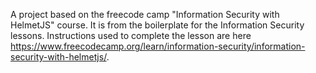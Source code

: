 A project based on the freecode camp "Information Security with HelmetJS" course. It is from the boilerplate for the Information Security lessons. Instructions used to complete the lesson are here https://www.freecodecamp.org/learn/information-security/information-security-with-helmetjs/. 

